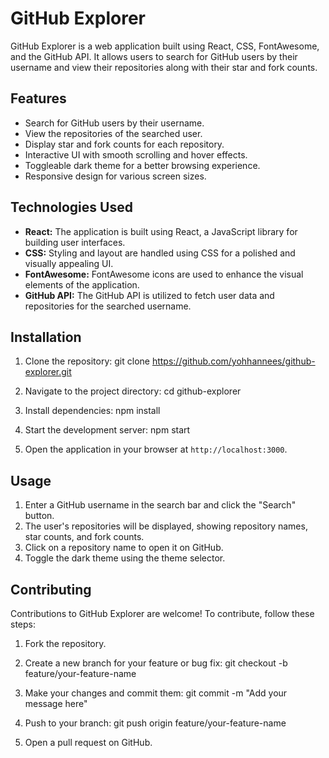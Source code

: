
# GitHub Explorer

GitHub Explorer is a web application built using React, CSS, FontAwesome, and the GitHub API. It allows users to search for GitHub users by their username and view their repositories along with their star and fork counts.


## Features

- Search for GitHub users by their username.
- View the repositories of the searched user.
- Display star and fork counts for each repository.
- Interactive UI with smooth scrolling and hover effects.
- Toggleable dark theme for a better browsing experience.
- Responsive design for various screen sizes.

## Technologies Used

- **React:** The application is built using React, a JavaScript library for building user interfaces.
- **CSS:** Styling and layout are handled using CSS for a polished and visually appealing UI.
- **FontAwesome:** FontAwesome icons are used to enhance the visual elements of the application.
- **GitHub API:** The GitHub API is utilized to fetch user data and repositories for the searched username.

## Installation

1. Clone the repository:
git clone https://github.com/yohhannees/github-explorer.git

2. Navigate to the project directory:
cd github-explorer


3. Install dependencies:
npm install


4. Start the development server:
npm start


5. Open the application in your browser at `http://localhost:3000`.

## Usage

1. Enter a GitHub username in the search bar and click the "Search" button.
2. The user's repositories will be displayed, showing repository names, star counts, and fork counts.
3. Click on a repository name to open it on GitHub.
4. Toggle the dark theme using the theme selector.

## Contributing

Contributions to GitHub Explorer are welcome! To contribute, follow these steps:

1. Fork the repository.
2. Create a new branch for your feature or bug fix:
git checkout -b feature/your-feature-name


3. Make your changes and commit them:
git commit -m "Add your message here"


4. Push to your branch:
git push origin feature/your-feature-name


5. Open a pull request on GitHub.


